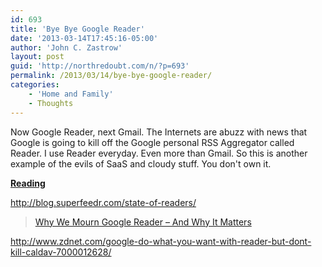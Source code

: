 ```yaml
---
id: 693
title: 'Bye Bye Google Reader'
date: '2013-03-14T17:45:16-05:00'
author: 'John C. Zastrow'
layout: post
guid: 'http://northredoubt.com/n/?p=693'
permalink: /2013/03/14/bye-bye-google-reader/
categories:
    - 'Home and Family'
    - Thoughts
---
```


Now Google Reader, next Gmail. The Internets are abuzz with news that Google is going to kill off the Google personal RSS Aggregator called Reader. I use Reader everyday. Even more than Gmail. So this is another example of the evils of SaaS and cloudy stuff. You don't own it.

<span style="text-decoration: underline;">**Reading**</span>

http://blog.superfeedr.com/state-of-readers/

> [Why We Mourn Google Reader – And Why It Matters](https://readwrite.com/2013/03/14/why-we-mourn-google-reader-and-why-it-matters/)

<iframe class="wp-embedded-content" data-secret="rQhYO7mfql" frameborder="0" height="338" marginheight="0" marginwidth="0" sandbox="allow-scripts" scrolling="no" security="restricted" src="https://readwrite.com/2013/03/14/why-we-mourn-google-reader-and-why-it-matters/embed/#?secret=rQhYO7mfql" style="position: absolute; clip: rect(1px, 1px, 1px, 1px);" title=""Why We Mourn Google Reader – And Why It Matters" — ReadWrite" width="600"></iframe>

http://www.zdnet.com/google-do-what-you-want-with-reader-but-dont-kill-caldav-7000012628/